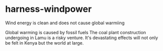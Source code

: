 # harness-windpower
Wind energy is clean and does not cause global warmiing

Global warming is caused by fossil fuels
The coal plant construction undergoing in Lamu is a risky venture.
It's devastating effects will not only be felt in Kenya but the world at large.
